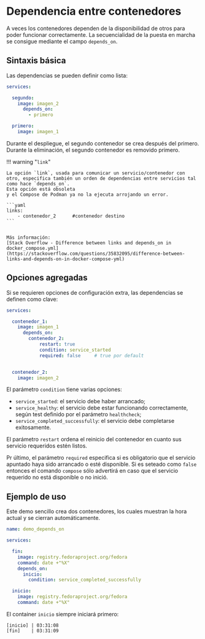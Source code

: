 # Dependencia entre contenedores

A veces los contenedores dependen
de la disponibilidad de otros para poder funcionar correctamente.
La secuencialidad de la puesta en marcha
se consigue mediante el campo `depends_on`.


## Sintaxis básica

Las dependencias se pueden definir como lista:

```yaml  title="Dependencias - Lista simple"
services:

  segundo:
    image: imagen_2
      depends_on: 
        - primero

  primero:
    image: imagen_1
```

Durante el despliegue,
el segundo contenedor se crea después del primero.
Durante la eliminación,
el segundo contenedor es removido primero.


!!! warning "`link`"

	La opción `link`, usada para comunicar un servicio/contenedor con otro, especifica también un orden de dependencias entre servicios tal como hace `depends_on`.
    Esta opción está obsoleta
    y el Compose de Podman ya no la ejecuta arrojando un error.

	```yaml
	links:
		- contenedor_2 		#contenedor destino
	```


	Más información:
	[Stack Overflow - Difference between links and depends_on in docker_compose.yml](https://stackoverflow.com/questions/35832095/difference-between-links-and-depends-on-in-docker-compose-yml)



## Opciones agregadas

Si se requieren opciones de configuración extra,
las dependencias se definen como clave:

```yaml title="Dependencias - con parámetros" 
services:

  contenedor_1:
    image: imagen_1
      depends_on: 
        contenedor_2:
            restart: true
            condition: service_started
            required: false     # true por default


  contenedor_2:
    image: imagen_2
```

El parámetro `condition` tiene varias opciones:

- `service_started`:
el servicio debe haber arrancado;
- `service_healthy`:
el servicio debe estar funcionando correctamente, 
según test definido por el parámetro `healthcheck`;
- `service_completed_successfully`: 
el servicio debe completarse exitosamente.


El parámetro `restart` ordena el reinicio del contenedor
en cuanto sus servicio requeridos estén listos.

Pr último, el parámetro `required` especifica si es obligatorio que el servicio apuntado haya sido arrancado o esté disponible.
Si es seteado como `false`
entonces el comando `compose` sólo advertirá
en caso que el servicio requerido no está disponible o no inició.



## Ejemplo de uso

Este demo sencillo crea dos contenedores, los cuales muestran la hora actual y se cierran automáticamente.

```yaml 
name: demo_depends_on

services:

  fin:
    image: registry.fedoraproject.org/fedora
    command: date +"%X"
    depends_on: 
      inicio:
        condition: service_completed_successfully

  inicio:
    image: registry.fedoraproject.org/fedora
    command: date +"%X"
```

El container `inicio` siempre iniciará primero:

```
[inicio] | 03:31:08
[fin]    | 03:31:09
```